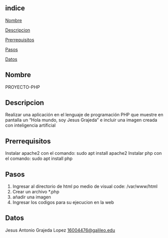 ## indice
[Nombre](#Nombre)

[Descripcion](#Descripcion)

[Prerrequisitos](#Prerequisitos)

[Pasos](#Pasos)

[Datos](#Datos)


## Nombre 
PROYECTO-PHP

## Descripcion
Realizar una aplicación en el lenguaje de programación PHP que muestre en pantalla un “Hola mundo, soy Jesus Grajeda” e incluir una imagen creada con inteligencia artificial

## Prerrequisitos
Instalar apache2 con el comando: sudo apt install apache2
Instalar php con el comando: sudo apt install php

## Pasos
1. Ingresar al directorio de html po medio de visual code: /var/www/html
2. Crear un archivo *.php
3. añadir una imagen
4. Ingresar los codigos para su ejecucion en la web

## Datos
Jesus Antonio Grajeda Lopez
16004476@galileo.edu